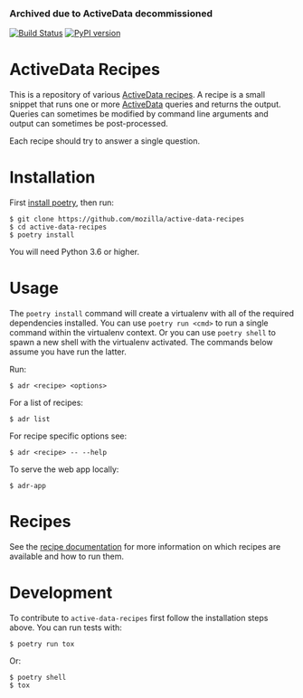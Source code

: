 ### Archived due to ActiveData decommissioned

[![Build Status](https://travis-ci.org/mozilla/active-data-recipes.svg?branch=master)](https://travis-ci.org/mozilla/active-data-recipes)
[![PyPI version](https://readthedocs.org/projects/active-data-recipes/badge/?version=latest)](https://active-data-recipes.readthedocs.io)

# ActiveData Recipes

This is a repository of various [ActiveData recipes][0]. A recipe is a small snippet that runs one
or more [ActiveData][3] queries and returns the output. Queries can sometimes be modified by command
line arguments and output can sometimes be post-processed.

Each recipe should try to answer a single question.

# Installation

First [install poetry][2], then run:

    $ git clone https://github.com/mozilla/active-data-recipes
    $ cd active-data-recipes
    $ poetry install

You will need Python 3.6 or higher.

# Usage

The `poetry install` command will create a virtualenv with all of the required dependencies
installed. You can use `poetry run <cmd>` to run a single command within the virtualenv context. Or
you can use `poetry shell` to spawn a new shell with the virtualenv activated. The commands below
assume you have run the latter.

Run:

    $ adr <recipe> <options>

For a list of recipes:

    $ adr list

For recipe specific options see:

    $ adr <recipe> -- --help

To serve the web app locally:

    $ adr-app

# Recipes

See the [recipe documentation][1] for more information on which recipes are available and how to run
them.

# Development

To contribute to `active-data-recipes` first follow the installation steps above.
You can run tests with:

    $ poetry run tox

Or:

    $ poetry shell
    $ tox

[0]: https://github.com/mozilla/active-data-recipes
[1]: https://active-data-recipes.readthedocs.io/en/latest/recipes.html
[2]: https://poetry.eustace.io/docs/#installation
[3]: https://github.com/mozilla/ActiveData
